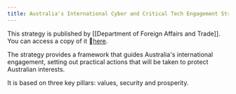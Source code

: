 ```yaml
---
title: Australia's International Cyber and Critical Tech Engagement Strategy
---
```

This strategy is published by [[Department of Foreign Affairs and Trade]]. You can access a copy of it 🔗[here](https://www.internationalcybertech.gov.au/sites/default/files/2021-04/21045%20DFAT%20Cyber%20Affairs%20Strategy%20Internals_Acc_update_1_0.pdf).

The strategy provides a framework that guides Australia's international engagement, setting out practical actions that will be taken to protect Australian interests.

It is based on three key pillars: values, security and prosperity.